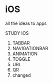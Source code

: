 # iOS
all the ideas to apps

STUDY IOS
1. TABBAR
2. NAVIGATIONBAR
3. ANIMATION
4. TOGGLE
5. URL
6. QR
7. changed
